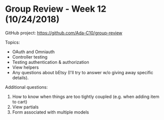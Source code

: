 # Group Review - Week 12 (10/24/2018)

GitHub project: https://github.com/Ada-C10/group-review

Topics:
* OAuth and Omniauth
* Controller testing
* Testing authentication & authorization
* View helpers
* Any questions about bEtsy (I'll try to answer w/o giving away specific details).

Additional questions:
1. How to know when things are too tightly coupled (e.g. when adding item to cart)
2. View partials
3. Form associated with multiple models
